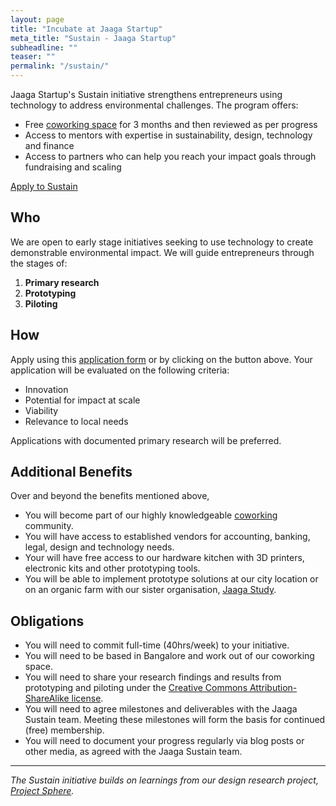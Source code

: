 ```yaml
---
layout: page
title: "Incubate at Jaaga Startup"
meta_title: "Sustain - Jaaga Startup"
subheadline: ""
teaser: ""
permalink: "/sustain/"
---
```


Jaaga Startup's Sustain initiative strengthens entrepreneurs using technology to address environmental challenges. The program offers:

- Free [coworking space](/cowork/) for 3 months and then reviewed as per progress
- Access to mentors with expertise in sustainability, design, technology and finance
- Access to partners who can help you reach your impact goals through fundraising and scaling

<div class="small-12 text-center columns">
<a class="button large radius alert" href="https://podio.com/webforms/16136773/1083475">Apply to Sustain</a>
</div>

## Who

We are open to early stage initiatives seeking to use technology to create demonstrable environmental impact. We will guide entrepreneurs through the stages of:

1. **Primary research**
2. **Prototyping**
3. **Piloting**

## How

Apply using this [application form](http://goo.gl/forms/DX7Gjp1vMr) or by clicking on the button above. Your application will be evaluated on the following criteria:

- Innovation
- Potential for impact at scale
- Viability
- Relevance to local needs

Applications with documented primary research will be preferred.

## Additional Benefits

Over and beyond the benefits mentioned above,

- You will become part of our highly knowledgeable [coworking](/cowork/) community.
- You will have access to established vendors for accounting, banking, legal, design and technology needs.
- Your will have free access to our hardware kitchen with 3D printers, electronic kits and other prototyping tools.
- You will be able to implement prototype solutions at our city location or on an organic farm with our sister organisation, [Jaaga Study](http://jaaga.in/study/).

## Obligations

- You will need to commit full-time (40hrs/week) to your initiative.
- You will need to be based in Bangalore and work out of our coworking space.
- You will need to share your research findings and results from prototyping and piloting under the [Creative Commons Attribution-ShareAlike license](http://creativecommons.org/licenses/by-sa/4.0/).
- You will need to agree milestones and deliverables with the Jaaga Sustain team. Meeting these milestones will form the basis for continued (free) membership.
- You will need to document your progress regularly via blog posts or other media, as agreed with the Jaaga Sustain team.

---

_The Sustain initiative builds on learnings from our design research project, [Project Sphere](http://projectsphere.jaagastartup.in)._
